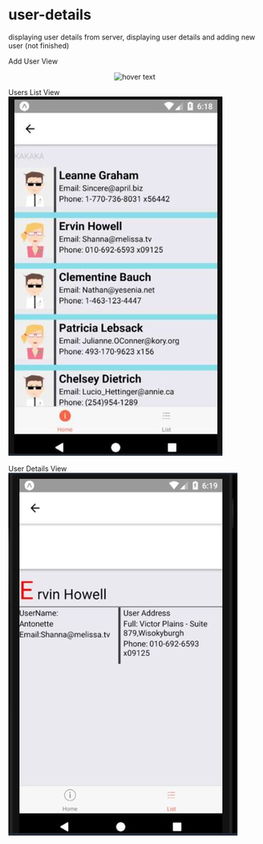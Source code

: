 # user-details
displaying user details from server, displaying user details and adding new user (not finished)


Add User View
<p align="center">
  <img src="assets/icons/add-user.jpg" width="350" title="hover text">
</p>

Users List View
![Alt text](assets/icons/user-list.JPG?raw=true "Title")

User Details View
![Alt text](assets/icons/user-details.JPG?raw=true "Title")



